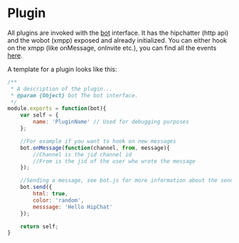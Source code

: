 # Plugin

All plugins are invoked with the [bot](../bot.js) interface. It has the hipchatter (http api) and the wobot (xmpp) exposed and already initialized. You can either hook on the xmpp (like onMessage, onInvite etc.), you can find all the events [here](../wobot.js).

A template for a plugin looks like this:  
```javascript
/**
 * A description of the plugin...
 * @param {Object} bot The bot interface.
 */
module.exports = function(bot){
    var self = {
        name: 'PluginName' // Used for debugging purposes
    };

    //For example if you want to hook on new messages
    bot.onMessage(function(channel, from, message){
        //Channel is the jid channel id
        //From is the jid of the user who wrote the message
    });

    //Sending a message, see bot.js for more information about the send function
    bot.send({
        html: true,
        color: 'random',
        messsage: 'Hello HipChat'
    });

    return self;
}
```

